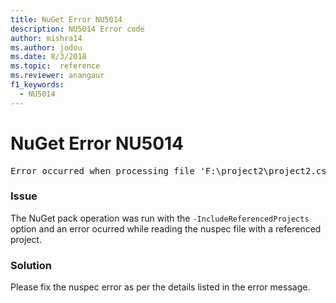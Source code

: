 ```yaml
---
title: NuGet Error NU5014
description: NU5014 Error code
author: mishra14
ms.author: jodou
ms.date: 8/3/2018
ms.topic:  reference
ms.reviewer: anangaur
f1_keywords: 
  - NU5014
---
```


# NuGet Error NU5014
<pre>Error occurred when processing file 'F:\project2\project2.csproj': The 'id' start tag on line 4 position 10 does not match the end tag of 'ids'. Line 4, position 20.</pre>

### Issue

The NuGet pack operation was run with the `-IncludeReferencedProjects` option and an error ocurred while reading the nuspec file with a referenced project.


### Solution

Please fix the nuspec error as per the details listed in the error message.

